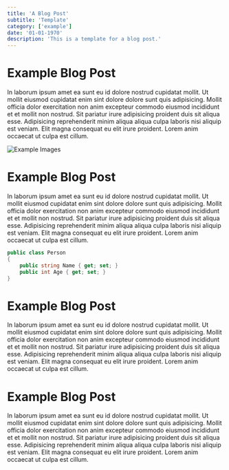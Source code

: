 ```yaml
---
title: 'A Blog Post'
subtitle: 'Template'
category: ['example']
date: '01-01-1970'
description: 'This is a template for a blog post.'
---
```


# Example Blog Post

In laborum ipsum amet ea sunt eu id dolore nostrud cupidatat mollit. Ut mollit eiusmod cupidatat enim sint dolore dolore sunt quis adipisicing. Mollit officia dolor exercitation non anim excepteur commodo eiusmod incididunt et et mollit non nostrud. Sit pariatur irure adipisicing proident duis sit aliqua esse. Adipisicing reprehenderit minim aliqua aliqua culpa laboris nisi aliquip est veniam. Elit magna consequat eu elit irure proident. Lorem anim occaecat ut culpa est cillum.

![Example Images](./template/example.svg)

# Example Blog Post

In laborum ipsum amet ea sunt eu id dolore nostrud cupidatat mollit. Ut mollit eiusmod cupidatat enim sint dolore dolore sunt quis adipisicing. Mollit officia dolor exercitation non anim excepteur commodo eiusmod incididunt et et mollit non nostrud. Sit pariatur irure adipisicing proident duis sit aliqua esse. Adipisicing reprehenderit minim aliqua aliqua culpa laboris nisi aliquip est veniam. Elit magna consequat eu elit irure proident. Lorem anim occaecat ut culpa est cillum.

```csharp
public class Person
{
    public string Name { get; set; }
    public int Age { get; set; }
}
```

# Example Blog Post

In laborum ipsum amet ea sunt eu id dolore nostrud cupidatat mollit. Ut mollit eiusmod cupidatat enim sint dolore dolore sunt quis adipisicing. Mollit officia dolor exercitation non anim excepteur commodo eiusmod incididunt et et mollit non nostrud. Sit pariatur irure adipisicing proident duis sit aliqua esse. Adipisicing reprehenderit minim aliqua aliqua culpa laboris nisi aliquip est veniam. Elit magna consequat eu elit irure proident. Lorem anim occaecat ut culpa est cillum.

# Example Blog Post

In laborum ipsum amet ea sunt eu id dolore nostrud cupidatat mollit. Ut mollit eiusmod cupidatat enim sint dolore dolore sunt quis adipisicing. Mollit officia dolor exercitation non anim excepteur commodo eiusmod incididunt et et mollit non nostrud. Sit pariatur irure adipisicing proident duis sit aliqua esse. Adipisicing reprehenderit minim aliqua aliqua culpa laboris nisi aliquip est veniam. Elit magna consequat eu elit irure proident. Lorem anim occaecat ut culpa est cillum.
